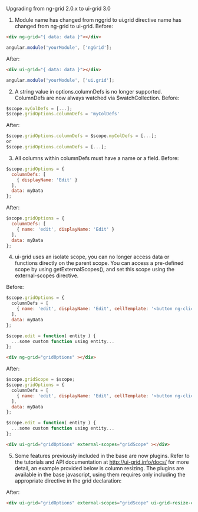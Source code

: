 Upgrading from ng-grid 2.0.x to ui-grid 3.0

1. Module name has changed from nggrid to ui.grid
   directive name has changed from ng-grid to ui-grid. Before:
```html
<div ng-grid="{ data: data }"></div>
```
```javascript
angular.module('yourModule', ['ngGrid'];
```

After:
```html
<div ui-grid="{ data: data }"></div>
```
```javascript
angular.module('yourModule', ['ui.grid'];
```

2. A string value in options.columnDefs is no longer supported.  ColumnDefs are now always watched via $watchCollection. Before:
```javascript
$scope.myColDefs = [...];
$scope.gridOptions.columnDefs = 'myColDefs'
```

After:
```javascript
$scope.gridOptions.columnDefs = $scope.myColDefs = [...];
or 
$scope.gridOptions.columnDefs = [...];
```

3. All columns within columnDefs must have a name or a field.
Before:
```javascript
$scope.gridOptions = {
  columnDefs: [
    { displayName: 'Edit' }
  ],
  data: myData
};
```

After:
```javascript
$scope.gridOptions = {
  columnDefs: [
    { name: 'edit', displayName: 'Edit' }
  ],
  data: myData
};
```

4. ui-grid uses an isolate scope, you can no longer access data or functions directly on the parent scope.  You can access a pre-defined scope by using getExternalScopes(), and set this scope using the external-scopes directive.

Before:
```javascript
$scope.gridOptions = {
  columnDefs = [
    { name: 'edit', displayName: 'Edit', cellTemplate: '<button ng-click="edit(row.entity)" >Edit</button>' }
  ],
  data: myData
};

$scope.edit = function( entity ) {
  ...some custom function using entity...
};
```

```html
<div ng-grid="gridOptions" ></div>
```

After:
```javascript
$scope.gridScope = $scope;
$scope.gridOptions = {
  columnDefs = [
    { name: 'edit', displayName: 'Edit', cellTemplate: '<button ng-click="getExternalScopes().edit(row.entity)" >Edit</button>' }
  ],
  data: myData
};

$scope.edit = function( entity ) {
  ...some custom function using entity...
};
```

```html
<div ui-grid="gridOptions" external-scopes="gridScope" ></div>
```

5. Some features previously included in the base are now plugins.  Refer to the tutorials and API documentation at http://ui-grid.info/docs/ for more detail, an example provided below is column resizing.  The plugins are available in the base javascript, using them requires only including the appropriate directive in the grid declaration:

After:
```html
<div ui-grid="gridOptions" external-scopes="gridScope" ui-grid-resize-columns ></div>
```
